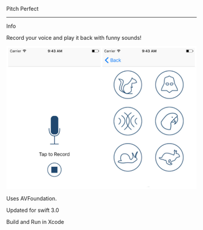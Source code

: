 
Pitch Perfect
_____________

Info

Record your voice and play it back with funny sounds!


![alt tag](https://raw.githubusercontent.com/christopherkmoore/PitchPerfect/master/readmeImgs/PitchPerfectPhotos.png)


Uses AVFoundation.

Updated for swift 3.0

Build and Run in Xcode 
